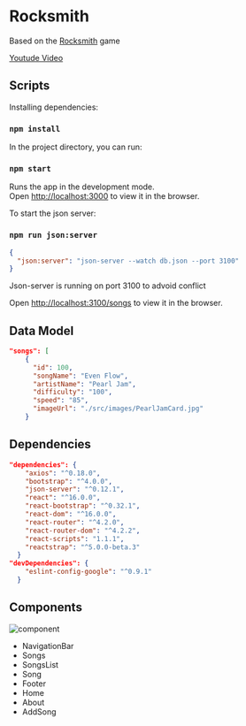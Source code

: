 # Rocksmith

Based on the [Rocksmith](https://rocksmith.ubisoft.com/rocksmith/en-us/home/) 
game 

[Youtude Video](https://www.youtube.com/watch?v=XHM9uB2kNkU)

## Scripts

Installing dependencies:

### `npm install`

In the project directory, you can run:

### `npm start`
Runs the app in the development mode.<br>
Open [http://localhost:3000](http://localhost:3000) to view it in the browser.

To start the json server:

### `npm run json:server`

```json
{
  "json:server": "json-server --watch db.json --port 3100"
}
```
Json-server is running on port 3100 to advoid conflict 

Open [http://localhost:3100/songs](http://localhost:3100/songs) to view it in the browser.

## Data Model
```json
"songs": [
    {
      "id": 100,
      "songName": "Even Flow",
      "artistName": "Pearl Jam",
      "difficulty": "100",
      "speed": "85",
      "imageUrl": "./src/images/PearlJamCard.jpg"
    }
```
## Dependencies
```json
"dependencies": {
    "axios": "^0.18.0",
    "bootstrap": "^4.0.0",
    "json-server": "^0.12.1",
    "react": "^16.0.0",
    "react-bootstrap": "^0.32.1",
    "react-dom": "^16.0.0",
    "react-router": "^4.2.0",
    "react-router-dom": "^4.2.2",
    "react-scripts": "1.1.1",
    "reactstrap": "^5.0.0-beta.3"
  }
"devDependencies": {
    "eslint-config-google": "^0.9.1"
  }
```
## Components
![component](https://user-images.githubusercontent.com/25591390/38022554-b9cb1432-3277-11e8-9d3f-2515d556f861.png)

* NavigationBar
* Songs
* SongsList 
* Song
* Footer
* Home
* About
* AddSong